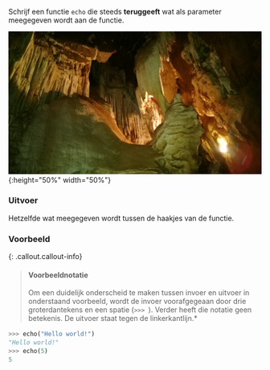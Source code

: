 Schrijf een functie `echo` die steeds **teruggeeft** wat als parameter meegegeven wordt aan de functie.

![echo cave](media/Echo_Caves.jpg){:height="50%" width="50%"}

### Uitvoer
Hetzelfde wat meegegeven wordt tussen de haakjes van de functie.

### Voorbeeld

{: .callout.callout-info}
> #### Voorbeeldnotatie
> Om een duidelijk onderscheid te maken tussen invoer en uitvoer in onderstaand voorbeeld, wordt de invoer voorafgegeaan door drie groterdantekens en een spatie (`>>> `). Verder heeft die notatie geen betekenis. De uitvoer staat tegen de linkerkantlijn.*

```python
>>> echo("Hello world!")
"Hello world!"
>>> echo(5)
5
```
